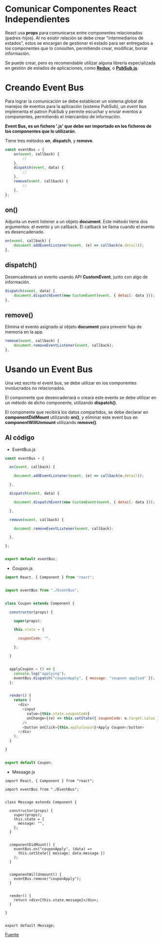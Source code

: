 # Comunicar Componentes React Independientes

React usa **props** para comunicarse entre componentes relacionados (padres-hijos).
Al no existir relación se debe crear "intermediarios de estados", estos se encargan de gestionar el estado para ser entregados a los componentes que lo consulten, permitiendo crear, modificar, borrar información.

Se puede crear, pero es recomendable utilizar alguna librería especializada en gestión de estados de aplicaciones, como **[Redux](https://es.redux.js.org/)**, o **[PubSub.js](https://www.npmjs.com/package/pubsub-js)**.


# Creando Event Bus

Para lograr la comunicación se debe establecer un sistema global de manejos de eventos para la aplicación (sistema PubSub), un *event bus* implementa el patron PubSub y permite escuchar y enviar eventos a componentes, permitiendo el intercambio de información.

**Event Bus, es un fichero <italic>'.js'</italic> que debe ser importado en los ficheros de los componentes que lo utilizarán**.

Tiene tres métodos **on**, **dispatch**, y **remove**.

```javascript
const eventBus = {
	on(event, callback) {
		//
	},
	dispatch(event, data) {
		//
	},
	remove(event, callback) {
		//
	},
};
```

## on()

Adjunta un event listener a un objeto **document**. Este método tiene dos argumentos: el evento y un callback.
El callback se llama cuando el evento es desencadenado.

```javascript
on(event, callback) {
	document.addEventListener(event, (e) => callback(e.detail));
},
```


## dispatch()

Desencadenará un evento usando API **CustomEvent**, junto con algo de información.

```javascript
dispatch(event, data) {
	document.dispatchEvent(new CustomEvent(event, { detail: data }));
},
```

## remove()

Elimina el evento asignado al objeto **document** para prevenir fuja de memoria en la app.

```javascript
remove(event, callback) {
	document.removeEventListener(event, callback);
},
```



# Usando un Event Bus

Una vez escrito el event bus, se debe utilizar en los componentes involucrados no relacionados.

El componente que desencadenará o creará este evento se debe utilizar en un método de dicho componente, utilizando **dispatch()**.

El componente que recibirá los datos compartidos, se debe declarar en **componentDidMount** utilizando **on()**, y eliminar este event bus en **componentWillUnmount** utilizando **remove()**.



## Al código

* EventBus.js
```javascript
const eventBus = {

  on(event, callback) {

    document.addEventListener(event, (e) => callback(e.detail));

  },

  dispatch(event, data) {

    document.dispatchEvent(new CustomEvent(event, { detail: data }));

  },

  remove(event, callback) {

    document.removeEventListener(event, callback);

  },

};


export default eventBus;
```


* Coupon.js
```javascript
import React, { Component } from "react";


import eventBus from "./EventBus";


class Coupon extends Component {

  constructor(props) {

    super(props);

    this.state = {

      couponCode: "",

    };

  }


  applyCoupon = () => {
    console.log("applying");
    eventBus.dispatch("couponApply", { message: "coupone applied" });
  };


  render() {
    return (
      <div>
        <input
          value={this.state.couponCode}
          onChange={(e) => this.setState({ couponCode: e.target.value })}
        />
        <button onClick={this.applyCoupon}>Apply Coupon</button>
      </div>
    );
  }

}


export default Coupon;
```


* Message.js
```
import React, { Component } from "react";

import eventBus from "./EventBus";


class Message extends Component {

  constructor(props) {
    super(props);
    this.state = {
      message: "",
    };
  }


  componentDidMount() {
    eventBus.on("couponApply", (data) =>
      this.setState({ message: data.message })
    );
  }


  componentWillUnmount() {
    eventBus.remove("couponApply");
  }


  render() {
    return <div>{this.state.message}</div>;
  }

}


export default Message;
```



[Fuente](https://www.pluralsight.com/guides/how-to-communicate-between-independent-components-in-reactjs) 
